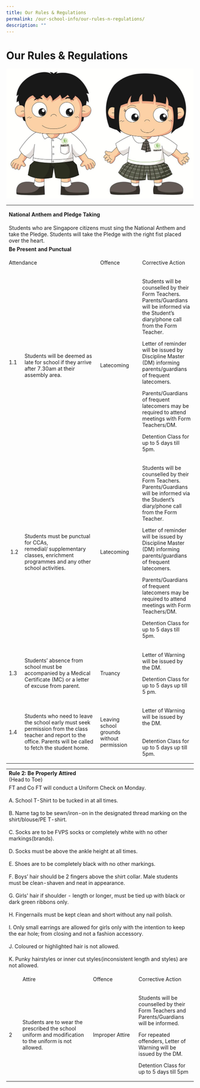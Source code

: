 ```yaml
---
title: Our Rules & Regulations
permalink: /our-school-info/our-rules-n-regulations/
description: ""
---
```

# Our Rules & Regulations
![](/images/Our%20school%20info/FVPS%20Student%20Pic.jpg)

<table>
<tbody>
<tr>
<td colspan="4" width="616">
<p><strong>National Anthem and Pledge Taking</strong></p>
</td>
</tr>
<tr>
<td colspan="4">Students who are Singapore citizens must sing the National Anthem and take the Pledge. Students will take the Pledge with the right fist placed over the heart. </td>
</tr>
<tr>
<td colspan="4"><strong>Be Present and Punctual</strong> </td>
</tr>
<tr>
<td colspan="2" width="301">
<p>Attendance</p>
</td>
<td width="155">
<p>Offence</p>
</td>
<td width="160">
<p>Corrective Action</p>
</td>
</tr>
<tr>
<td><br><br><br><br><br>1.1<br><br><br><br><br><br><br></td>
<td>Students will be deemed as late for school if they arrive after 7.30am at their assembly area.</td>
<td> Latecoming</td>
<td>
<p>Students will be counselled by their Form Teachers. Parents/Guardians will be informed via the Student&rsquo;s diary/phone call from the Form Teacher.&nbsp;</p>
<p>Letter of reminder will be issued by Discipline Master (DM) informing parents/guardians of frequent latecomers.&nbsp;</p>
<p>Parents/Guardians of frequent latecomers may be required to attend meetings with Form Teachers/DM.&nbsp;</p>
<p>Detention Class for up to 5 days till 5pm.</p>
</td>
</tr>
<tr>
<td>&nbsp;1.2</td>
<td>Students must be punctual for CCAs, remedial/&nbsp;supplementary classes, enrichment programmes&nbsp;and&nbsp;any other school activities.&nbsp;</td>
<td>Latecoming&nbsp;</td>
<td>
<p>Students will be counselled by their Form Teachers. Parents/Guardians will be informed via the Student&rsquo;s diary/phone call from the Form Teacher.&nbsp;</p>
<p>Letter of reminder will be issued by Discipline Master (DM) informing parents/guardians of frequent latecomers.&nbsp;</p>
<p>Parents/Guardians of frequent latecomers may be required to attend meetings with Form Teachers/DM.&nbsp;</p>
<p>Detention Class for up to 5 days till 5pm.</p>
</td>
</tr>
<tr>
<td width="36">
<p>1.3</p>
</td>
<td width="266">
<p>Students&rsquo; absence from school must be accompanied by a Medical Certificate (MC) or a letter of excuse from parent.</p>
</td>
<td width="155">
<p>Truancy</p>
</td>
<td width="160">
<p>Letter of Warning will be issued by the DM.&nbsp;</p>
<p>Detention Class for up to 5 days up till 5 pm.</p>
</td>
</tr>
<tr>
<td width="36">
<p>1.4</p>
</td>
<td width="266">Students who need to leave the school early must seek permission from the class teacher and report to the office. Parents will be called to fetch the student home.</td>
<td width="155">
<p>Leaving school grounds without permission</p>
</td>
<td width="160">
<p>Letter of Warning will be issued by the DM.</p>
<p><br />Detention Class for up to 5 days up till 5pm.</p>
</td>
</tr>
</tbody>
</table>


<table width="616">
<tbody>
<tr>
<td colspan="4" width="616">
<strong>Rule 2: Be Properly Attired</strong><br>(Head to Toe)
</td>
</tr>
<tr>
<td colspan="4" width="616">
FT and Co FT will conduct a Uniform Check on Monday.<br><br>A. School T-Shirt to be tucked in at all times.<br><br>B. Name tag to be sewn/iron-on in the designated thread marking on the shirt/blouse/PE T-shirt.<br><br>C. Socks are to be FVPS socks or completely white with no other markings(brands).<br><br>D. Socks must be above the ankle height at all times.<br><br>E. Shoes are to be completely black with no other markings.<br><br>F. Boys&rsquo; hair should be 2 fingers above the shirt collar. Male students must be clean-shaven and neat in appearance.<br><br>G. Girls' hair if shoulder - length or longer, must be tied up with black or dark green ribbons only.<br><br>H. Fingernails must be kept clean and short without any nail polish.<br><br>I. Only small earrings are allowed for girls only with the intention to keep the ear hole; from closing and not a fashion accessory.<br><br>J. Coloured or highlighted hair is not allowed.<br><br>K. Punky hairstyles or inner cut styles(inconsistent length and styles) are not allowed.
</td>
</tr>
<tr>
<td width="36">
</td>
<td width="266">
<p>Attire</p>
</td>
<td width="155">
<p>Offence</p>
</td>
<td width="160">
<p>Corrective Action</p>
</td>
</tr>
<tr>
<td width="36">
<p>2</p>
</td>
<td width="266">
<p>Students are to wear the prescribed the school uniform and modification to the uniform is not allowed.</p>
</td>
<td width="155">
<p>Improper Attire</p>
</td>
<td width="160">
<p>Students will be counselled by their Form Teachers and Parents/Guardians will be informed.</p>
<p>For repeated offenders, Letter of Warning will be issued by the DM.&nbsp;</p>
<p>Detention Class for up to 5 days till 5pm</p>
</td>
</tr>
</tbody>
</table>